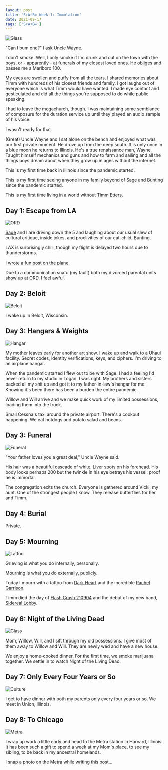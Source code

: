 ```yaml
---
layout: post
title: 'S♯A♯B∞ Week 1: Immolation'
date: 2021-09-17
tags: ['S♯A♯B∞']
---
```

![Glass](/assets/images/sab-glass.jpg)

"Can I bum one?" I ask Uncle Wayne.
<!--x-->

I don't smoke. Well, I only smoke if I'm drunk and out on the town with the boys, or - apparently - at funerals of my closest loved ones. He obliges and passes me a Marlboro 100.

My eyes are swollen and puffy from all the tears. I shared memories about Timm with hundreds of his closest friends and family. I got laughs out of everyone which is what Timm would have wanted. I made eye contact and gesticulated and did all the things you're supposed to do while public speaking.

I had to leave the megachurch, though. I was maintaining some semblance of composure for the duration service up until they played an audio sample of his voice.

I wasn't ready for that.

(Great) Uncle Wayne and I sat alone on the bench and enjoyed what was our first private moment. He drove up from the deep south. It is only once in a blue moon he returns to Illinois. He's a true renaissance man, Wayne. Taught himself mechanics and guns and how to farm and sailing and all the things boys dream about when they grow up in ages without the internet.

This is my first time back in Illinois since the pandemic started.

This is my first time seeing anyone in my family beyond of Sage and Bunting since the pandemic started.

This is my first time living in a world without [Timm Etters](/2021/09/06/timm-etters-all-my-love-and-all-my-burning-tears).

## Day 1: Escape from LA

![ORD](/assets/images/sab-ord.jpg)

[Sage](https://sageetters.com) and I are driving down the 5 and laughing about our usual slew of cultural critique, inside jokes, and proclivities of our cat-child, Bunting.

LAX is surprisingly chill, though my flight is delayed two hours due to thunderstorms.

[I wrote a fun post on the plane.](https://mapcorps.net/2021/09/09/1-caveman-dot-sh/)

Due to a communication snafu (my fault) both my divorced parental units show up at ORD. I feel awful.

## Day 2: Beloit

![Beloit](/assets/images/sab-beloit.jpg)

I wake up in Beloit, Wisconsin.

## Day 3: Hangars & Weights

![Hangar](/assets/images/sab-hangar.jpg)

My mother leaves early for another art show. I wake up and walk to a Uhaul facility. Secret codes, identity verifications, keys, and ciphers. I'm driving to an airplane hangar.

When the pandemic started I flew out to be with Sage. I had a feeling I'd never return to my studio in Logan. I was right. My brothers and sisters packed all my shit up and got it to my father-in-law's hangar for me. Knowing it's been there has been a burden the entire pandemic.

Willow and Will arrive and we make quick work of my limited possessions, loading them into the truck.

Small Cessna's taxi around the private airport. There's a cookout happening. We eat hotdogs and potato salad and beans.


## Day 3: Funeral

![Funeral](/assets/images/sab-funeral.jpg)

"Your father loves you a great deal," Uncle Wayne said.

His hair was a beautiful cascade of white. Liver spots on his forehead. His body looks perhaps 200 but the twinkle in his eye betrays his vessel: proof he is immortal.

The congregation exits the church. Everyone is gathered around Vicki, my aunt. One of the strongest people I know. They release butterflies for her and Timm.

## Day 4: Burial

Private.

## Day 5: Mourning

![Tattoo](/assets/images/sab-tattoo.jpg)

Grieving is what you do internally, personally.

Mourning is what you do externally, publicly.

Today I mourn with a tattoo from [Dark Heart](http://darkhearttattoo.com) and the incredible [Rachel Garrison](https://instagram.com/octabat).

Timm died the day of [Flash Crash 210904](https://flashcrash.net) and the debut of my new band, [Sidereal Lobby](https://sidereallobby.com).

## Day 6: Night of the Living Dead

![Glass](/assets/images/sab-dead.jpg)

Mom, Willow, Will, and I sift through my old possessions. I give most of them away to Willow and Will. They are newly wed and have a new house.

We enjoy a home-cooked dinner. For the first time, we smoke marijuana together. We settle in to watch Night of the Living Dead.

## Day 7: Only Every Four Years or So

![Culture](/assets/images/sab-culture.jpg)

I get to have dinner with both my parents only every four years or so. We meet in Union, Illinois.


## Day 8: To Chicago

![Metra](/assets/images/sab-metra.jpg)

I wrap up work a little early and head to the Metra station in Harvard, Illinois. It has been such a gift to spend a week at my Mom's place, to see my sibling, to be back in my ancestral homelands.

I snap a photo on the Metra while writing this post...